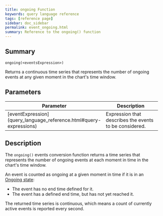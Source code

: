```yaml
---
title: ongoing Function
keywords: query language reference
tags: [reference page]
sidebar: doc_sidebar
permalink: event_ongoing.html
summary: Reference to the ongoing() function
---
```

## Summary
```
ongoing(<eventsExpression>)
```
Returns a continuous time series that represents the number of ongoing events at any given moment in the chart's time window.

## Parameters
<table>
<tbody>
<thead>
<tr><th width="20%">Parameter</th><th width="80%">Description</th></tr>
</thead>
<tr>
<td markdown="span"> [eventExpression](query_language_reference.html#query-expressions)</td>
<td>Expression that describes the events to be considered.</td>
</tr>
</tbody>
</table>

## Description

The `ongoing()` events conversion function returns a time series that represents the number of ongoing events at each moment in time in the chart's time window. 

An event is counted as ongoing at a given moment in time if it is in an [Ongoing state](events.html#event-states):
* The event has no end time defined for it.
* The event has a defined end time, but has not yet reached it. 

The returned time series is continuous, which means a count of currently active events is reported every second.
